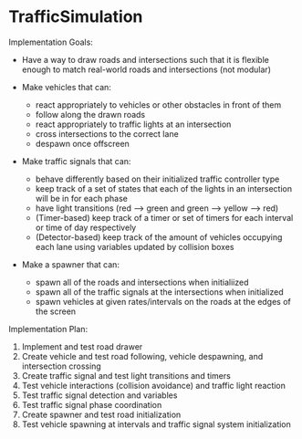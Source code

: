 # TrafficSimulation

Implementation Goals:
  - Have a way to draw roads and intersections such that it is flexible enough to match real-world roads and intersections (not modular)

  - Make vehicles that can:
    + react appropriately to vehicles or other obstacles in front of them
    + follow along the drawn roads
    + react appropriately to traffic lights at an intersection
    + cross intersections to the correct lane
    + despawn once offscreen

  - Make traffic signals that can:
    + behave differently based on their initialized traffic controller type
    + keep track of a set of states that each of the lights in an intersection will be in for each phase
    + have light transitions (red --> green and green --> yellow --> red)
    + (Timer-based) keep track of a timer or set of timers for each interval or time of day respectively
    + (Detector-based) keep track of the amount of vehicles occupying each lane using variables updated by collision boxes
   
  - Make a spawner that can:
    + spawn all of the roads and intersections when initialiized
    + spawn all of the traffic signals at the intersections when initialized
    + spawn vehicles at given rates/intervals on the roads at the edges of the screen
    
Implementation Plan:
  1. Implement and test road drawer
  2. Create vehicle and test road following, vehicle despawning, and intersection crossing
  3. Create traffic signal and test light transitions and timers
  4. Test vehicle interactions (collision avoidance) and traffic light reaction
  5. Test traffic signal detection and variables
  6. Test traffic signal phase coordination
  7. Create spawner and test road initialization
  8. Test vehicle spawning at intervals and traffic signal system initialization
